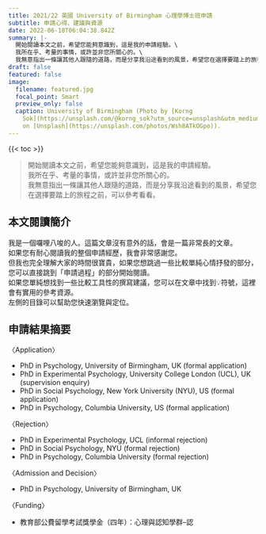 ```yaml
---
title: 2021/22 英國 University of Birmingham 心理學博士班申請
subtitle: 申請心得、建議與資源
date: 2022-06-18T06:04:38.842Z
summary: |-
  開始閱讀本文之前，希望您能夠意識到，這是我的申請經驗。\
  我所在乎、考量的事情，或許並非您所關心的。\
  我無意指出一條讓其他人跟隨的道路，而是分享我沿途看到的風景，希望您在選擇要踏上的旅程之前，可以參考看看。
draft: false
featured: false
image:
  filename: featured.jpg
  focal_point: Smart
  preview_only: false
  caption: University of Birmingham (Photo by [Korng
    Sok](https://unsplash.com/@korng_sok?utm_source=unsplash&utm_medium=referral&utm_content=creditCopyText)
    on [Unsplash](https://unsplash.com/photos/Wsh8ATkOGpo)).
---
```

{{< toc >}}

> 開始閱讀本文之前，希望您能夠意識到，這是我的申請經驗。\
> 我所在乎、考量的事情，或許並非您所關心的。\
> 我無意指出一條讓其他人跟隨的道路，而是分享我沿途看到的風景，希望您在選擇要踏上的旅程之前，可以參考看看。

## 本文閱讀簡介

我是一個囉哩八唆的人。這篇文章沒有意外的話，會是一篇非常長的文章。\
如果您有耐心閱讀我的整個申請經歷，我會非常感謝您。\
但我也完全理解大家的時間很寶貴，如果您想跳過一些比較單純心情抒發的部分，您可以直接跳到「申請過程」的部分開始閱讀。\
如果您單純想找到一些比較工具性的撰寫建議，您可以在文章中找到💡符號，這裡會有實用的參考資源。\
左側的目錄可以幫助您快速瀏覽與定位。

## 申請結果摘要

〈Application〉

* PhD in Psychology, University of Birmingham, UK (formal application)
* PhD in Experimental Psychology, University College London (UCL), UK (supervision enquiry)
* PhD in Social Psychology, New York University (NYU), US (formal application)
* PhD in Psychology, Columbia University, US (formal application)

〈Rejection〉

* PhD in Experimental Psychology, UCL (informal rejection)
* PhD in Social Psychology, NYU (formal rejection)
* PhD in Psychology, Columbia University (formal rejection)

〈Admission and Decision〉

* PhD in Psychology, University of Birmingham, UK

〈Funding〉

* 教育部公費留學考試獎學金（四年）：心理與認知學群–認[](s)